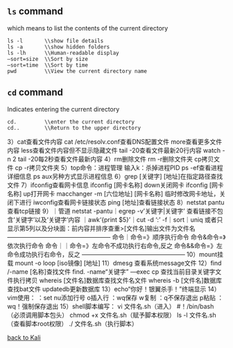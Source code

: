 ## `ls` command
which means to list the contents of the current directory

    ls -l       \\show file details
    ls -a       \\show hidden folders
    ls -lh      \\Human-readable display
    —sort=size  \\Sort by size
    —sort=time  \\Sort by time
    pwd         \\View the current directory name

## `cd` command
Indicates entering the current directory

    cd.         \\enter the current directory
    cd..        \\Return to the upper directory

3）cat查看文件内容
      cat /etc/resolv.conf查看DNS配置文件
      more查看更多文件内容
      less查看文件内容但不显示隐藏文件
      tail -20查看文件最新20行内容
      watch -n 2 tail -20每2秒查看文件最新内容
4）rm删除文件
      rm -r删除文件夹
      cp拷贝文件
      cp -r拷贝文件夹
5）top命令：进程管理
      输入k：杀掉进程PID
      ps -ef查看进程详细信息
      ps aux另种方式显示进程信息
6）grep [关键字] [地址]在指定路径查找文件
7）ifconfig查看网卡信息
      ifconfig [网卡名称] down关闭网卡
      ifconfig [网卡名称] up打开网卡
      macchanger -m [六位地址] [网卡名称]
      临时修改网卡地址，关闭下进行
      iwconfig查看网卡链接状态
      ping [地址]查看链接状态
8）netstat pantu查看tcp链接
9）｜管道
netstat -pantu｜egrep -v’关键字|关键字’
查看链接不包含‘关键字’以及‘关键字’内容
｜awk‘{print $5}’｜cut -d ‘:’ -f｜sort｜uniq
或者只显示第5列以及分块面：前内容并排序查重>[文件名]输出文件为文件名
—————————————————
命令｜命令=》顺序执行命令
命令&命令=》依次执行命令
命令｜｜命令=》左命令不成功执行右命令,反之
命令&&命令=》左命令成功执行右命令，反之
—————————————————
10）mount挂载
        mount -o loop [iso镜像] [地址]
11）dmesg 查看系统message文件
12）find /-name [名称]查找文件
        find. -name“关键字” —exec cp
        查找当前目录关键字文件执行拷贝
        whereis [文件名]数据库查找文件名文件
        whereis -b [文件名]数据库查找bat文件
        updatedb更新数据库
13）echo“你好！银翼杀手！”终端显示
14）vim使用：
：set nu添加行号                      o插入行
：wq保存                                   w复制
：q不保存退出                          p粘贴
：wq！强制保存退出
15）shell脚本编写：
️vi 文件名.sh（进入）
️#！/bin/bash（必须调用脚本包头）
️chmod +x 文件名.sh（赋予脚本权限）
️ls -l 文件名.sh（查看脚本root权限）
️./ 文件名.sh（执行脚本）

[back to Kali](https://github.com/pro1tocol/Linux-Novice-Function-1.0.1/tree/main/Kali)
